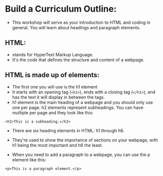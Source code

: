 # Build a Curriculum Outline:
- This workshop will serve as your introduction to HTML and coding in general. You will learn about headings and paragraph elements.

## HTML:
- stands for HyperText Markup Language. 
- It's the code that defines the structure and content of a webpage.

## HTML is made up of elements:
- The first one you will use is the h1 element
- It starts with an opening tag (`<h1>`), ends with a closing tag (`</h1>`), and has the text it will display in between the tags.
- h1 element is the main heading of a webpage and you should only use one per page. h2 elements represent subheadings. You can have multiple per page and they look like this:

`<h2>This is a subheading.</h2>`

- There are six heading elements in HTML: h1 through h6.
- They're used to show the importance of sections on your webpage, with h1 being the most important and h6 the least.

- When you need to add a paragraph to a webpage, you can use the p element like this:

`<p>This is a paragraph element.</p>`